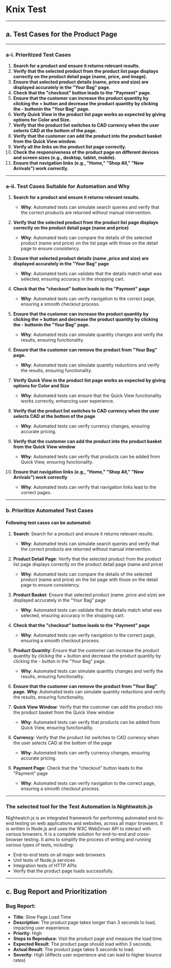 # **Knix Test**

---

## **a. Test Cases for the Product Page**

---

### **a-i. Prioritized Test Cases**

1. **Search for a product and ensure it returns relevant results.**
2. **Verify that the selected product from the product list page displays correctly on the product detail page (name, price, and image).**
3. **Ensure that selected product details (name, price and size) are displayed accurately in the "Your Bag" page.**
4. **Check that the "checkout" button leads to the "Payment" page.**
5. **Ensure that the customer can increase the product quantity by clicking the + button and decrease the product quantity by clicking the - buttonin the "Your Bag" page.**
6. **Verify Quick View in the product list page works as expected by giving options for Color and Size.**
7. **Verify that the product list switches to CAD currency when the user selects CAD at the bottom of the page.**
8. **Verify that the customer can add the product into the product basket from the Quick View window.**
9. **Verify all the links on the product list page correctly.**
10. **Check the responsiveness of the product page on different devices and screen sizes (e.g., desktop, tablet, mobile).**
11. **Ensure that navigation links (e.g., "Home," "Shop All," "New Arrivals") work correctly.**

---

### **a-ii. Test Cases Suitable for Automation and Why**

1. **Search for a product and ensure it returns relevant results.**

   - **Why**: Automated tests can simulate search queries and verify that the correct products are returned without manual intervention.

2. **Verify that the selected product from the product list page displays correctly on the product detail page (name and price)**

   - **Why**: Automated tests can compare the details of the selected product (name and price) on the list page with those on the detail page to ensure consistency.

3. **Ensure that selected product details (name ,price and size) are displayed accurately in the "Your Bag" page**

   - **Why**: Automated tests can validate that the details match what was selected, ensuring accuracy in the shopping cart.

4. **Check that the "checkout" button leads to the "Payment" page**

   - **Why**: Automated tests can verify navigation to the correct page, ensuring a smooth checkout process.

5. **Ensure that the customer can increase the product quantity by clicking the + button and decrease the product quantity by clicking the - buttonin the "Your Bag" page.**

   - **Why**: Automated tests can simulate quantity changes and verify the results, ensuring functionality.

6. **Ensure that the customer can remove the product from "Your Bag" page.**

   - **Why**: Automated tests can simulate quantity reductions and verify the results, ensuring functionality.

7. **Verify Quick View in the product list page works as expected by giving options for Color and Size**

   - **Why**: Automated tests can ensure that the Quick View functionality works correctly, enhancing user experience.

8. **Verify that the product list switches to CAD currency when the user selects CAD at the bottom of the page**

   - **Why**: Automated tests can verify currency changes, ensuring accurate pricing.

9. **Verify that the customer can add the product into the product basket from the Quick View window**

   - **Why**: Automated tests can verify that products can be added from Quick View, ensuring functionality.

10. **Ensure that navigation links (e.g., "Home," "Shop All," "New Arrivals") work correctly**
    - **Why**: Automated tests can verify that navigation links lead to the correct pages.

---

### **b. Prioritize Automated Test Cases**

#### **Following test cases can be automated:**

1. **Search**: Search for a product and ensure it returns relevant results.

   - **Why**: Automated tests can simulate search queries and verify that the correct products are returned without manual intervention.

2. **Product Detail Page**: Verify that the selected product from the product list page displays correctly on the product detail page (name and price)
   - **Why**: Automated tests can compare the details of the selected product (name and price) on the list page with those on the detail page to ensure consistency.
3. **Product Basket**: Ensure that selected product (name ,price and size) are displayed accurately in the "Your Bag" page
   - **Why**: Automated tests can validate that the details match what was selected, ensuring accuracy in the shopping cart.
4. **Check that the "checkout" button leads to the "Payment" page**
   - **Why**: Automated tests can verify navigation to the correct page, ensuring a smooth checkout process.
5. **Product Quantity**::Ensure that the customer can increase the product quantity by clicking the + button and decrease the product quantity by clicking the - button in the "Your Bag" page.
   - **Why**: Automated tests can simulate quantity changes and verify the results, ensuring functionality.
6. **Ensure that the customer can remove the product from "Your Bag" page.**
   **Why**: Automated tests can simulate quantity reductions and verify the results, ensuring functionality.
7. **Quick View Window**: Verify that the customer can add the product into the product basket from the Quick View window
   - **Why**: Automated tests can verify that products can be added from Quick View, ensuring functionality.
8. **Currency**: Verify that the product list switches to CAD currency when the user selects CAD at the bottom of the page
   - **Why**: Automated tests can verify currency changes, ensuring accurate pricing.
9. **Payment Page**: Check that the "checkout" button leads to the "Payment" page
   - **Why**: Automated tests can verify navigation to the correct page, ensuring a smooth checkout process.

---

### **The selected tool for the Test Automation is Nightwatch.js**

Nightwatch.js is an integrated framework for performing automated end-to-end testing on web applications and websites, across all major browsers. It is written in Node.js and uses the W3C WebDriver API to interact with various browsers. It is a complete solution for end-to-end and cross-browser testing. It aims to simplify the process of writing and running various types of tests, including:

- End-to-end tests on all major web browsers
- Unit tests of Node.js services
- Integration tests of HTTP APIs
- Verify that the product page loads successfully.

---

## **c. Bug Report and Prioritization**

### **Bug Report:**

- **Title**: Slow Page Load Time
- **Description**: The product page takes longer than 3 seconds to load, impacting user experience.
- **Priority**: High
- **Steps to Reproduce**: Visit the product page and measure the load time.
- **Expected Result**: The product page should load within 3 seconds.
- **Actual Result**: The product page takes 5 seconds to load.
- **Severity**: High (Affects user experience and can lead to higher bounce rates)
